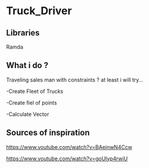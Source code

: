 # Truck_Driver

## Libraries
Ramda

## What i do ?
Traveling sales man with constraints ? at least i will try…

-Create Fleet of Trucks

-Create fiel of points

-Calculate Vector

## Sources of inspiration
  https://www.youtube.com/watch?v=BAejnwN4Ccw
  
  https://www.youtube.com/watch?v=goUlyp4rwiU
  
